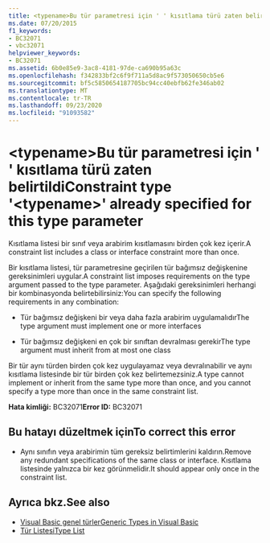 ```yaml
---
title: <typename>Bu tür parametresi için ' ' kısıtlama türü zaten belirtildi
ms.date: 07/20/2015
f1_keywords:
- BC32071
- vbc32071
helpviewer_keywords:
- BC32071
ms.assetid: 6b0e85e9-3ac8-4181-97de-ca690b95a63c
ms.openlocfilehash: f342833bf2c6f9f711a5d8ac9f573050650cb5e6
ms.sourcegitcommit: bf5c5850654187705bc94cc40ebfb62fe346ab02
ms.translationtype: MT
ms.contentlocale: tr-TR
ms.lasthandoff: 09/23/2020
ms.locfileid: "91093582"
---
```

# <a name="constraint-type-typename-already-specified-for-this-type-parameter"></a><span data-ttu-id="18a74-102">\<typename>Bu tür parametresi için ' ' kısıtlama türü zaten belirtildi</span><span class="sxs-lookup"><span data-stu-id="18a74-102">Constraint type '\<typename>' already specified for this type parameter</span></span>

<span data-ttu-id="18a74-103">Kısıtlama listesi bir sınıf veya arabirim kısıtlamasını birden çok kez içerir.</span><span class="sxs-lookup"><span data-stu-id="18a74-103">A constraint list includes a class or interface constraint more than once.</span></span>  
  
 <span data-ttu-id="18a74-104">Bir kısıtlama listesi, tür parametresine geçirilen tür bağımsız değişkenine gereksinimleri uygular.</span><span class="sxs-lookup"><span data-stu-id="18a74-104">A constraint list imposes requirements on the type argument passed to the type parameter.</span></span> <span data-ttu-id="18a74-105">Aşağıdaki gereksinimleri herhangi bir kombinasyonda belirtebilirsiniz:</span><span class="sxs-lookup"><span data-stu-id="18a74-105">You can specify the following requirements in any combination:</span></span>  
  
- <span data-ttu-id="18a74-106">Tür bağımsız değişkeni bir veya daha fazla arabirim uygulamalıdır</span><span class="sxs-lookup"><span data-stu-id="18a74-106">The type argument must implement one or more interfaces</span></span>  
  
- <span data-ttu-id="18a74-107">Tür bağımsız değişkeni en çok bir sınıftan devralması gerekir</span><span class="sxs-lookup"><span data-stu-id="18a74-107">The type argument must inherit from at most one class</span></span>  
  
 <span data-ttu-id="18a74-108">Bir tür aynı türden birden çok kez uygulayamaz veya devralınabilir ve aynı kısıtlama listesinde bir tür birden çok kez belirtemezsiniz.</span><span class="sxs-lookup"><span data-stu-id="18a74-108">A type cannot implement or inherit from the same type more than once, and you cannot specify a type more than once in the same constraint list.</span></span>  
  
 <span data-ttu-id="18a74-109">**Hata kimliği:** BC32071</span><span class="sxs-lookup"><span data-stu-id="18a74-109">**Error ID:** BC32071</span></span>  
  
## <a name="to-correct-this-error"></a><span data-ttu-id="18a74-110">Bu hatayı düzeltmek için</span><span class="sxs-lookup"><span data-stu-id="18a74-110">To correct this error</span></span>  
  
- <span data-ttu-id="18a74-111">Aynı sınıfın veya arabirimin tüm gereksiz belirtimlerini kaldırın.</span><span class="sxs-lookup"><span data-stu-id="18a74-111">Remove any redundant specifications of the same class or interface.</span></span> <span data-ttu-id="18a74-112">Kısıtlama listesinde yalnızca bir kez görünmelidir.</span><span class="sxs-lookup"><span data-stu-id="18a74-112">It should appear only once in the constraint list.</span></span>  
  
## <a name="see-also"></a><span data-ttu-id="18a74-113">Ayrıca bkz.</span><span class="sxs-lookup"><span data-stu-id="18a74-113">See also</span></span>

- [<span data-ttu-id="18a74-114">Visual Basic genel türler</span><span class="sxs-lookup"><span data-stu-id="18a74-114">Generic Types in Visual Basic</span></span>](../programming-guide/language-features/data-types/generic-types.md)
- [<span data-ttu-id="18a74-115">Tür Listesi</span><span class="sxs-lookup"><span data-stu-id="18a74-115">Type List</span></span>](../language-reference/statements/type-list.md)
